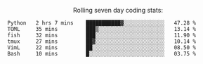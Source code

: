 <!--<p align="center">
  <img width="auto" src ="https://github-readme-stats.vercel.app/api/top-langs/?username=syrkis&layout=compact&hide_border=true&theme=darcula&bg_color=00000000&langs_count=6&hide=jupyter%20notebook,JavaScript,HTML" width = 400>
      <img src ="https://github-readme-streak-stats.herokuapp.com?user=syrkis&theme=darcula&hide_border=true&background=FFFFFF00" width = 400>

</p>-->
<p align="center">Rolling seven day coding stats:</p>
<!--START_SECTION:waka-->

```text
Python   2 hrs 7 mins    ███████████▓░░░░░░░░░░░░░   47.28 %
TOML     35 mins         ███▒░░░░░░░░░░░░░░░░░░░░░   13.14 %
fish     32 mins         ███░░░░░░░░░░░░░░░░░░░░░░   11.90 %
tmux     27 mins         ██▓░░░░░░░░░░░░░░░░░░░░░░   10.14 %
VimL     22 mins         ██░░░░░░░░░░░░░░░░░░░░░░░   08.50 %
Bash     10 mins         █░░░░░░░░░░░░░░░░░░░░░░░░   03.75 %
```

<!--END_SECTION:waka-->
